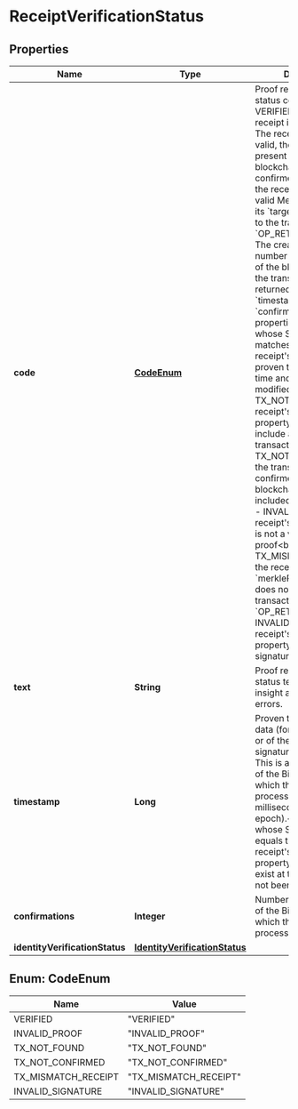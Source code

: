 

# ReceiptVerificationStatus

## Properties

Name | Type | Description | Notes
------------ | ------------- | ------------- | -------------
**code** | [**CodeEnum**](#CodeEnum) | Proof receipt verification status code:&lt;br&gt; - VERIFIED: the proof receipt is verified&lt;br&gt; The receipt format is valid, the transaction is present in the Bitcoin blockchain and confirmed at least once, the receipt contains a valid Merkle proof linking its &#x60;targetHash&#x60; property to the transaction&#39;s &#x60;OP_RETURN&#x60; field.&lt;br&gt; The creation time and the number of confirmation of the block containing the transaction is returned in the &#x60;timestamp&#x60; and &#x60;confirmations&#x60; properties.&lt;br&gt; Any data whose SHA256 hash matches the proof receipt&#39;s &#x60;targetHash&#x60; is proven to exist at that time and has not been modified since.&lt;br&gt; - TX_NOT_FOUND: the receipt&#39;s &#x60;anchors&#x60; property does not include a valid Bitcoin transaction&lt;br&gt; - TX_NOT_CONFIRMED: the transaction is not yet confirmed by the blockchain (ie. not yet included in a block)&lt;br&gt; - INVALID_PROOF: the receipt&#39;s &#x60;proof&#x60; property is not a valid Merkle proof&lt;br&gt; - TX_MISMATCH_RECEIPT: the receipt&#39;s &#x60;merkleRoot&#x60; property does not match the transaction&#39;s &#x60;OP_RETURN&#x60; field&lt;br&gt; - INVALID_SIGNATURE: the receipt&#39;s &#x60;signature&#x60; property is not a valid signature  |  [optional]
**text** | **String** | Proof receipt verification status text giving more insight about verification errors. |  [optional]
**timestamp** | **Long** | Proven timestamp of the data (for a data anchor) or of the signature (for a signature anchor).&lt;br&gt; This is actually the time of the Bitcoin block into which the anchoring process occurred (in milliseconds since Unix epoch).&lt;br&gt; Any data whose SHA256 hash equals this proof receipt&#39;s target hash property is proven to exist at that time and has not been modified since.  |  [optional]
**confirmations** | **Integer** | Number of confirmations of the Bitcoin block into which the anchoring process occurred. |  [optional]
**identityVerificationStatus** | [**IdentityVerificationStatus**](IdentityVerificationStatus.md) |  |  [optional]



## Enum: CodeEnum

Name | Value
---- | -----
VERIFIED | &quot;VERIFIED&quot;
INVALID_PROOF | &quot;INVALID_PROOF&quot;
TX_NOT_FOUND | &quot;TX_NOT_FOUND&quot;
TX_NOT_CONFIRMED | &quot;TX_NOT_CONFIRMED&quot;
TX_MISMATCH_RECEIPT | &quot;TX_MISMATCH_RECEIPT&quot;
INVALID_SIGNATURE | &quot;INVALID_SIGNATURE&quot;



